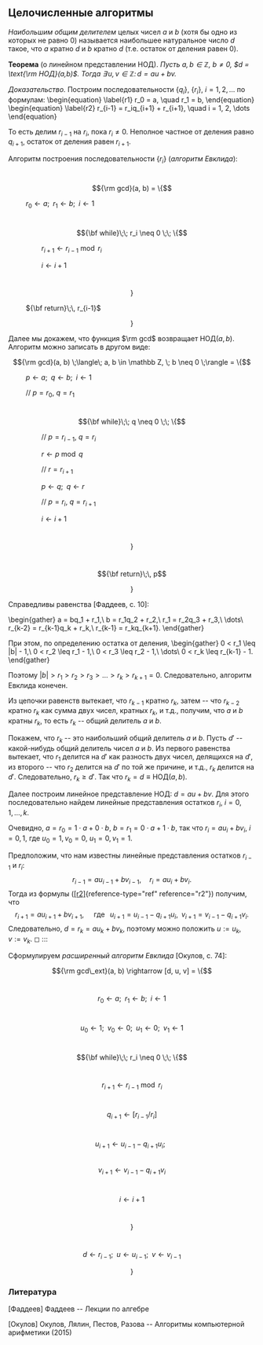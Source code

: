 ## Целочисленные алгоритмы

*Наибольшим общим делителем* целых чисел $a$ и $b$ (хотя бы одно из
которых не равно 0) называется наибольшее натуральное число $d$ такое,
что $a$ кратно $d$ и $b$ кратно $d$ (т.е. остаток от деления равен 0).

**Теорема** (о линейном представлении НОД). *Пусть
$a,b \in \mathbb Z$, $b \neq 0$, $d = \text{\rm НОД}(a,b)$. Тогда
$\exists\, u, v \in \mathbb Z \colon d = au + bv$.*


*Доказательство.* Построим последовательности $\{q_i\}$, $\{r_i\}$,
$i = 1, 2, \dots$ по формулам: \begin{equation}
    \label{r1}
    r_0 = a, \quad r_1 = b,
    \end{equation}
    \begin{equation}
    \label{r2}
    r_{i-1} = r_iq_{i+1} + r_{i+1}, \quad i = 1, 2, \dots
    \end{equation}

 То есть делим $r_{i-1}$ на $r_i$, пока
$r_i \neq 0$. Неполное частное от деления равно $q_{i+1}$, остаток от
деления равен $r_{i+1}$.

Алгоритм построения последовательности $\{r_i\}$ (*алгоритм Евклида*):

$$\;$$ $${\rm gcd}(a, b) = \{$$

$\qquad$ $r_0 \leftarrow a; \;\; r_1 \leftarrow b; \;\; i \leftarrow 1$

$\qquad$ $${\bf while}\;\; r_i \neq 0 \;\; \{$$

$\qquad\qquad$ $r_{i+1} \leftarrow r_{i-1} \bmod r_i$

$\qquad\qquad$ $i \leftarrow i + 1$

$\qquad$ $$\}$$

$\qquad$ ${\bf return}\;\, r_{i-1}$

$$\}$$

Далее мы докажем, что функция $\rm gcd$ возвращает
$\text{НОД}(a,b)$. Алгоритм можно записать в другом виде:

$${\rm gcd}(a, b) \;\langle\; a, b \in \mathbb Z, \; b \neq 0 \;\rangle = \{$$

$\qquad$ $p \leftarrow a; \;\; q \leftarrow b; \;\; i \leftarrow 1$

$\qquad$ // $p = r_0$, $q = r_1$

$\qquad$ $${\bf while}\;\; q \neq 0 \;\; \{$$

$\qquad\qquad$ // $p = r_{i-1}$, $q = r_i$

$\qquad\qquad$ $r \leftarrow p \bmod q$

$\qquad\qquad$ // $r = r_{i+1}$

$\qquad\qquad$ $p \leftarrow q; \;\; q \leftarrow r$

$\qquad\qquad$ // $p = r_i$, $q = r_{i+1}$

$\qquad\qquad$ $i \leftarrow i + 1$

$\qquad$ $$\}$$

$\qquad$ $${\bf return}\;\, p$$

$$\}$$

Справедливы равенства [Фаддеев, с. 10]: 

\begin{gather}
a = bq_1 + r_1,\\
b = r_1q_2 + r_2,\\
r_1 = r_2q_3 + r_3,\\
\dots\\
r_{k-2} = r_{k-1}q_k + r_k,\\
r_{k-1} = r_kq_{k+1}.
\end{gather}

При этом, по определению остатка
от деления, 
\begin{gather}
0 < r_1 \leq |b| - 1,\\
0 < r_2 \leq r_1 - 1,\\
0 < r_3 \leq r_2 - 1,\\
\dots\\
0 < r_k \leq r_{k-1} - 1.
\end{gather}

Поэтому
$|b| > r_1 > r_2 > r_3 > \dots > r_k > r_{k+1} = 0$. Следовательно,
алгоритм Евклида конечен.

Из цепочки равенств вытекает, что $r_{k-1}$ кратно $r_k$, затем -- что
$r_{k-2}$ кратно $r_k$ как сумма двух чисел, кратных $r_k$, и т.д.,
получим, что $a$ и $b$ кратны $r_k$, то есть $r_k$ -- общий делитель $a$
и $b$.

Покажем, что $r_k$ -- это наибольший общий делитель $a$ и $b$. Пусть
$d'$ -- какой-нибудь общий делитель чисел $a$ и $b$. Из первого
равенства вытекает, что $r_1$ делится на $d'$ как разность двух чисел,
делящихся на $d'$, из второго -- что $r_2$ делится на $d'$ по той же
причине, и т.д., $r_k$ делится на $d'$. Следовательно, $r_k \geq d'$.
Так что $r_k = d \equiv \text{НОД}(a,b)$.

Далее построим линейное представление НОД: $d = au + bv$. Для этого
последовательно найдем линейные представления остатков $r_i$,
$i = 0, 1, \ldots, k$.

Очевидно, $a = r_0 = 1 \cdot a + 0 \cdot b$,
$b = r_1 = 0 \cdot a + 1 \cdot b$, так что $r_i = au_i + bv_i$,
$i = 0, 1$, где $u_0 = 1, v_0 = 0$, $u_1 = 0, v_1 = 1$.

Предположим, что нам известны линейные представления остатков $r_{i-1}$
и $r_i$: $$r_{i-1} = au_{i-1} + bv_{i-1},\quad r_i = au_i + bv_i.$$
Тогда из формулы ([\[r2\]](#r2){reference-type="ref" reference="r2"})
получим, что
$$r_{i+1} = au_{i+1} + bv_{i+1}, \quad\;\text{где}\;\;\; u_{i+1} = u_{i-1} - q_{i+1}u_i, \;\; v_{i+1} = v_{i-1} - q_{i+1}v_i.$$
Следовательно, $d = r_k = au_k + bv_k$, поэтому можно положить
$u := u_k$, $v := v_k$. ◻
:::

Сформулируем *расширенный алгоритм Евклида* [Окулов, с. 74]:

$${\rm gcd\_ext}(a, b) \rightarrow [d, u, v] = \{$$

$$\quad$$ $$r_0 \leftarrow a; \;\; r_1 \leftarrow b; \;\; i \leftarrow 1$$

$$\quad$$ $$u_0 \leftarrow 1; \;\; v_0 \leftarrow 0; \;\; u_1 \leftarrow 0; \;\; v_1 \leftarrow 1$$

$$\quad$$  $${\bf while}\;\; r_i \neq 0 \;\; \{$$

$$\quad\quad$$  $$r_{i+1} \leftarrow r_{i-1} \bmod r_i$$

$$\quad\quad$$ $$q_{i+1} \leftarrow [r_{i-1} / r_i]$$

$$\quad\quad$$ $$u_{i+1} \leftarrow u_{i-1} - q_{i+1}u_i; \;\;$$ $$\quad\quad$$ $$v_{i+1} \leftarrow v_{i-1} - q_{i+1}v_i$$

$$\quad\quad$$ $$i \leftarrow i + 1$$

$$\quad$$ $$\}$$

$$\quad$$ $$d \leftarrow r_{i-1};\;\; u \leftarrow u_{i-1}; \;\; v \leftarrow v_{i-1}$$

$$\}$$

### Литература

[Фаддеев] Фаддеев -- Лекции по алгебре

[Окулов] Окулов, Лялин, Пестов, Разова -- Алгоритмы компьютерной арифметики (2015)

